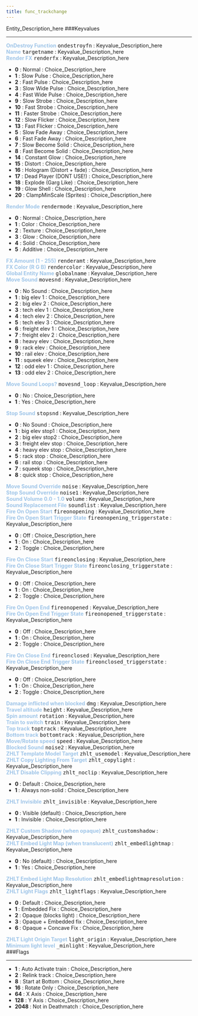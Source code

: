 ```yaml
---
title: func_trackchange
---
```


Entity_Description_here
###Keyvalues
<hr>
<div class="entityentry">
<span style="color:#9fc5e8;"><b>OnDestroy Function</b></span> <kbd  class="tooltip" data-tooltip="string">ondestroyfn</kbd> :
Keyvalue_Description_here
</div>
<div class="entityentry">
<span style="color:#9fc5e8;"><b>Name</b></span> <kbd  class="tooltip" data-tooltip="target_source">targetname</kbd> :
Keyvalue_Description_here
</div>
<div class="entityentry">
<span style="color:#9fc5e8;"><b>Render FX</b></span> <kbd  class="tooltip" data-tooltip="choices">renderfx</kbd> :
Keyvalue_Description_here
<ul>
<li><b>0</b></span> : Normal : Choice_Description_here</li>
<li><b>1</b></span> : Slow Pulse : Choice_Description_here</li>
<li><b>2</b></span> : Fast Pulse : Choice_Description_here</li>
<li><b>3</b></span> : Slow Wide Pulse : Choice_Description_here</li>
<li><b>4</b></span> : Fast Wide Pulse : Choice_Description_here</li>
<li><b>9</b></span> : Slow Strobe : Choice_Description_here</li>
<li><b>10</b></span> : Fast Strobe : Choice_Description_here</li>
<li><b>11</b></span> : Faster Strobe : Choice_Description_here</li>
<li><b>12</b></span> : Slow Flicker : Choice_Description_here</li>
<li><b>13</b></span> : Fast Flicker : Choice_Description_here</li>
<li><b>5</b></span> : Slow Fade Away : Choice_Description_here</li>
<li><b>6</b></span> : Fast Fade Away : Choice_Description_here</li>
<li><b>7</b></span> : Slow Become Solid : Choice_Description_here</li>
<li><b>8</b></span> : Fast Become Solid : Choice_Description_here</li>
<li><b>14</b></span> : Constant Glow : Choice_Description_here</li>
<li><b>15</b></span> : Distort : Choice_Description_here</li>
<li><b>16</b></span> : Hologram (Distort + fade) : Choice_Description_here</li>
<li><b>17</b></span> : Dead Player (DONT USE!) : Choice_Description_here</li>
<li><b>18</b></span> : Explode (Garg Like) : Choice_Description_here</li>
<li><b>19</b></span> : Glow Shell : Choice_Description_here</li>
<li><b>20</b></span> : ClampMinScale (Sprites) : Choice_Description_here</li>
</ul>
</div>
<div class="entityentry">
<span style="color:#9fc5e8;"><b>Render Mode</b></span> <kbd  class="tooltip" data-tooltip="choices">rendermode</kbd> :
Keyvalue_Description_here
<ul>
<li><b>0</b></span> : Normal : Choice_Description_here</li>
<li><b>1</b></span> : Color : Choice_Description_here</li>
<li><b>2</b></span> : Texture : Choice_Description_here</li>
<li><b>3</b></span> : Glow : Choice_Description_here</li>
<li><b>4</b></span> : Solid : Choice_Description_here</li>
<li><b>5</b></span> : Additive : Choice_Description_here</li>
</ul>
</div>
<div class="entityentry">
<span style="color:#9fc5e8;"><b>FX Amount (1 - 255)</b></span> <kbd  class="tooltip" data-tooltip="integer">renderamt</kbd> :
Keyvalue_Description_here
</div>
<div class="entityentry">
<span style="color:#9fc5e8;"><b>FX Color (R G B)</b></span> <kbd  class="tooltip" data-tooltip="color255">rendercolor</kbd> :
Keyvalue_Description_here
</div>
<div class="entityentry">
<span style="color:#9fc5e8;"><b>Global Entity Name</b></span> <kbd  class="tooltip" data-tooltip="string">globalname</kbd> :
Keyvalue_Description_here
</div>
<div class="entityentry">
<span style="color:#9fc5e8;"><b>Move Sound</b></span> <kbd  class="tooltip" data-tooltip="choices">movesnd</kbd> :
Keyvalue_Description_here
<ul>
<li><b>0</b></span> : No Sound : Choice_Description_here</li>
<li><b>1</b></span> : big elev 1 : Choice_Description_here</li>
<li><b>2</b></span> : big elev 2 : Choice_Description_here</li>
<li><b>3</b></span> : tech elev 1 : Choice_Description_here</li>
<li><b>4</b></span> : tech elev 2 : Choice_Description_here</li>
<li><b>5</b></span> : tech elev 3 : Choice_Description_here</li>
<li><b>6</b></span> : freight elev 1 : Choice_Description_here</li>
<li><b>7</b></span> : freight elev 2 : Choice_Description_here</li>
<li><b>8</b></span> : heavy elev : Choice_Description_here</li>
<li><b>9</b></span> : rack elev : Choice_Description_here</li>
<li><b>10</b></span> : rail elev : Choice_Description_here</li>
<li><b>11</b></span> : squeek elev : Choice_Description_here</li>
<li><b>12</b></span> : odd elev 1 : Choice_Description_here</li>
<li><b>13</b></span> : odd elev 2 : Choice_Description_here</li>
</ul>
</div>
<div class="entityentry">
<span style="color:#9fc5e8;"><b>Move Sound Loops?</b></span> <kbd  class="tooltip" data-tooltip="choices">movesnd_loop</kbd> :
Keyvalue_Description_here
<ul>
<li><b>0</b></span> : No : Choice_Description_here</li>
<li><b>1</b></span> : Yes : Choice_Description_here</li>
</ul>
</div>
<div class="entityentry">
<span style="color:#9fc5e8;"><b>Stop Sound</b></span> <kbd  class="tooltip" data-tooltip="choices">stopsnd</kbd> :
Keyvalue_Description_here
<ul>
<li><b>0</b></span> : No Sound : Choice_Description_here</li>
<li><b>1</b></span> : big elev stop1 : Choice_Description_here</li>
<li><b>2</b></span> : big elev stop2 : Choice_Description_here</li>
<li><b>3</b></span> : freight elev stop : Choice_Description_here</li>
<li><b>4</b></span> : heavy elev stop : Choice_Description_here</li>
<li><b>5</b></span> : rack stop : Choice_Description_here</li>
<li><b>6</b></span> : rail stop : Choice_Description_here</li>
<li><b>7</b></span> : squeek stop : Choice_Description_here</li>
<li><b>8</b></span> : quick stop : Choice_Description_here</li>
</ul>
</div>
<div class="entityentry">
<span style="color:#9fc5e8;"><b>Move Sound Override</b></span> <kbd  class="tooltip" data-tooltip="sound">noise</kbd> :
Keyvalue_Description_here
</div>
<div class="entityentry">
<span style="color:#9fc5e8;"><b>Stop Sound Override</b></span> <kbd  class="tooltip" data-tooltip="sound">noise1</kbd> :
Keyvalue_Description_here
</div>
<div class="entityentry">
<span style="color:#9fc5e8;"><b>Sound Volume 0.0 - 1.0</b></span> <kbd  class="tooltip" data-tooltip="string">volume</kbd> :
Keyvalue_Description_here
</div>
<div class="entityentry">
<span style="color:#9fc5e8;"><b>Sound Replacement File</b></span> <kbd  class="tooltip" data-tooltip="string">soundlist</kbd> :
Keyvalue_Description_here
</div>
<div class="entityentry">
<span style="color:#9fc5e8;"><b>Fire On Open Start</b></span> <kbd  class="tooltip" data-tooltip="string">fireonopening</kbd> :
Keyvalue_Description_here
</div>
<div class="entityentry">
<span style="color:#9fc5e8;"><b>Fire On Open Start Trigger State</b></span> <kbd  class="tooltip" data-tooltip="choices">fireonopening_triggerstate</kbd> :
Keyvalue_Description_here
<ul>
<li><b>0</b></span> : Off : Choice_Description_here</li>
<li><b>1</b></span> : On : Choice_Description_here</li>
<li><b>2</b></span> : Toggle : Choice_Description_here</li>
</ul>
</div>
<div class="entityentry">
<span style="color:#9fc5e8;"><b>Fire On Close Start</b></span> <kbd  class="tooltip" data-tooltip="string">fireonclosing</kbd> :
Keyvalue_Description_here
</div>
<div class="entityentry">
<span style="color:#9fc5e8;"><b>Fire On Close Start Trigger State</b></span> <kbd  class="tooltip" data-tooltip="choices">fireonclosing_triggerstate</kbd> :
Keyvalue_Description_here
<ul>
<li><b>0</b></span> : Off : Choice_Description_here</li>
<li><b>1</b></span> : On : Choice_Description_here</li>
<li><b>2</b></span> : Toggle : Choice_Description_here</li>
</ul>
</div>
<div class="entityentry">
<span style="color:#9fc5e8;"><b>Fire On Open End</b></span> <kbd  class="tooltip" data-tooltip="string">fireonopened</kbd> :
Keyvalue_Description_here
</div>
<div class="entityentry">
<span style="color:#9fc5e8;"><b>Fire On Open End Trigger State</b></span> <kbd  class="tooltip" data-tooltip="choices">fireonopened_triggerstate</kbd> :
Keyvalue_Description_here
<ul>
<li><b>0</b></span> : Off : Choice_Description_here</li>
<li><b>1</b></span> : On : Choice_Description_here</li>
<li><b>2</b></span> : Toggle : Choice_Description_here</li>
</ul>
</div>
<div class="entityentry">
<span style="color:#9fc5e8;"><b>Fire On Close End</b></span> <kbd  class="tooltip" data-tooltip="string">fireonclosed</kbd> :
Keyvalue_Description_here
</div>
<div class="entityentry">
<span style="color:#9fc5e8;"><b>Fire On Close End Trigger State</b></span> <kbd  class="tooltip" data-tooltip="choices">fireonclosed_triggerstate</kbd> :
Keyvalue_Description_here
<ul>
<li><b>0</b></span> : Off : Choice_Description_here</li>
<li><b>1</b></span> : On : Choice_Description_here</li>
<li><b>2</b></span> : Toggle : Choice_Description_here</li>
</ul>
</div>
<div class="entityentry">
<span style="color:#9fc5e8;"><b>Damage inflicted when blocked</b></span> <kbd  class="tooltip" data-tooltip="integer">dmg</kbd> :
Keyvalue_Description_here
</div>
<div class="entityentry">
<span style="color:#9fc5e8;"><b>Travel altitude</b></span> <kbd  class="tooltip" data-tooltip="integer">height</kbd> :
Keyvalue_Description_here
</div>
<div class="entityentry">
<span style="color:#9fc5e8;"><b>Spin amount</b></span> <kbd  class="tooltip" data-tooltip="integer">rotation</kbd> :
Keyvalue_Description_here
</div>
<div class="entityentry">
<span style="color:#9fc5e8;"><b>Train to switch</b></span> <kbd  class="tooltip" data-tooltip="target_destination">train</kbd> :
Keyvalue_Description_here
</div>
<div class="entityentry">
<span style="color:#9fc5e8;"><b>Top track</b></span> <kbd  class="tooltip" data-tooltip="target_destination">toptrack</kbd> :
Keyvalue_Description_here
</div>
<div class="entityentry">
<span style="color:#9fc5e8;"><b>Bottom track</b></span> <kbd  class="tooltip" data-tooltip="target_destination">bottomtrack</kbd> :
Keyvalue_Description_here
</div>
<div class="entityentry">
<span style="color:#9fc5e8;"><b>Move/Rotate speed</b></span> <kbd  class="tooltip" data-tooltip="integer">speed</kbd> :
Keyvalue_Description_here
</div>
<div class="entityentry">
<span style="color:#9fc5e8;"><b>Blocked Sound</b></span> <kbd  class="tooltip" data-tooltip="sound">noise2</kbd> :
Keyvalue_Description_here
</div>
<div class="entityentry">
<span style="color:#9fc5e8;"><b>ZHLT Template Model Target</b></span> <kbd  class="tooltip" data-tooltip="string">zhlt_usemodel</kbd> :
Keyvalue_Description_here
</div>
<div class="entityentry">
<span style="color:#9fc5e8;"><b>ZHLT Copy Lighting From Target</b></span> <kbd  class="tooltip" data-tooltip="string">zhlt_copylight</kbd> :
Keyvalue_Description_here
</div>
<div class="entityentry">
<span style="color:#9fc5e8;"><b>ZHLT Disable Clipping</b></span> <kbd  class="tooltip" data-tooltip="choices">zhlt_noclip</kbd> :
Keyvalue_Description_here
<ul>
<li><b>0 </b></span> : Default : Choice_Description_here</li>
<li><b>1 </b></span> : Always non-solid : Choice_Description_here</li>
</ul>
</div>
<div class="entityentry">
<span style="color:#9fc5e8;"><b>ZHLT Invisible</b></span> <kbd  class="tooltip" data-tooltip="choices">zhlt_invisible</kbd> :
Keyvalue_Description_here
<ul>
<li><b>0 </b></span> : Visible (default) : Choice_Description_here</li>
<li><b>1 </b></span> : Invisible : Choice_Description_here</li>
</ul>
</div>
<div class="entityentry">
<span style="color:#9fc5e8;"><b>ZHLT Custom Shadow (when opaque)</b></span> <kbd  class="tooltip" data-tooltip="string">zhlt_customshadow</kbd> :
Keyvalue_Description_here
</div>
<div class="entityentry">
<span style="color:#9fc5e8;"><b>ZHLT Embed Light Map (when translucent)</b></span> <kbd  class="tooltip" data-tooltip="choices">zhlt_embedlightmap</kbd> :
Keyvalue_Description_here
<ul>
<li><b>0 </b></span> : No (default) : Choice_Description_here</li>
<li><b>1 </b></span> : Yes : Choice_Description_here</li>
</ul>
</div>
<div class="entityentry">
<span style="color:#9fc5e8;"><b>ZHLT Embed Light Map Resolution</b></span> <kbd  class="tooltip" data-tooltip="integer">zhlt_embedlightmapresolution</kbd> :
Keyvalue_Description_here
</div>
<div class="entityentry">
<span style="color:#9fc5e8;"><b>ZHLT Light Flags</b></span> <kbd  class="tooltip" data-tooltip="choices">zhlt_lightflags</kbd> :
Keyvalue_Description_here
<ul>
<li><b>0 </b></span> : Default : Choice_Description_here</li>
<li><b>1 </b></span> : Embedded Fix : Choice_Description_here</li>
<li><b>2 </b></span> : Opaque (blocks light) : Choice_Description_here</li>
<li><b>3 </b></span> : Opaque + Embedded fix : Choice_Description_here</li>
<li><b>6 </b></span> : Opaque + Concave Fix : Choice_Description_here</li>
</ul>
</div>
<div class="entityentry">
<span style="color:#9fc5e8;"><b>ZHLT Light Origin Target</b></span> <kbd  class="tooltip" data-tooltip="string">light_origin</kbd> :
Keyvalue_Description_here
</div>
<div class="entityentry">
<span style="color:#9fc5e8;"><b>Minimum light level</b></span> <kbd  class="tooltip" data-tooltip="string">_minlight</kbd> :
Keyvalue_Description_here
</div>
###Flags
<hr>
<div class="entityflags">
<ul>
<li><b>1</b></span> : Auto Activate train : Choice_Description_here</li>
<li><b>2</b></span> : Relink track : Choice_Description_here</li>
<li><b>8</b></span> : Start at Bottom : Choice_Description_here</li>
<li><b>16</b></span> : Rotate Only : Choice_Description_here</li>
<li><b>64</b></span> : X Axis : Choice_Description_here</li>
<li><b>128</b></span> : Y Axis : Choice_Description_here</li>
<li><b>2048 </b></span> : Not in Deathmatch : Choice_Description_here</li>
</ul>
</div>
